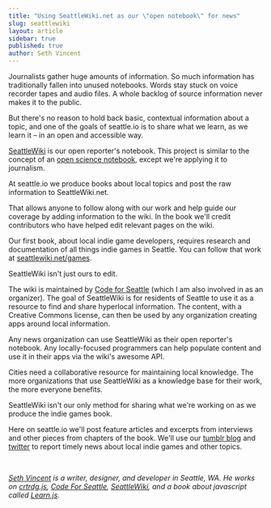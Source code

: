 ```yaml
---
title: "Using SeattleWiki.net as our \"open notebook\" for news"
slug: seattlewiki
layout: article
sidebar: true
published: true
author: Seth Vincent
---
```


Journalists gather huge amounts of information. So much information has traditionally fallen into unused notebooks. Words stay stuck on voice recorder tapes and audio files. A whole backlog of source information never makes it to the public.

But there's no reason to hold back basic, contextual information about a topic, and one of the goals of seattle.io is to share what we learn, as we learn it – in an open and accessible way. 

[SeattleWiki](http://seattlewiki.net) is our open reporter's notebook. This project is similar to the concept of an [open science notebook](http://en.wikipedia.org/wiki/Open_notebook_science), except we're applying it to journalism.

At seattle.io we produce books about local topics and post the raw information to SeattleWiki.net.

That allows anyone to follow along with our work and help guide our coverage by adding information to the wiki. In the book we'll credit contributors who have helped edit relevant pages on the wiki.

Our first book, about local indie game developers, requires research and documentation of all things indie games in Seattle. You can follow that work at [seattlewiki.net/games](http://seattlewiki.net/games). 

SeattleWiki isn't just ours to edit.

The wiki is maintained by [Code for Seattle](http://codeforseattle.org) (which I am also involved in as an organizer). The goal of SeattleWiki is for residents of Seattle to use it as a resource to find and share hyperlocal information. The content, with a Creative Commons license, can then be used by any organization creating apps around local information.

Any news organization can use SeattleWiki as their open reporter's notebook. Any locally-focused programmers can help populate content and use it in their apps via the wiki's awesome API.

Cities need a collaborative resource for maintaining local knowledge. The more organizations that use SeattleWiki as a knowledge base for their work, the more everyone benefits.

SeattleWiki isn't our only method for sharing what we're working on as we produce the indie games book.

Here on seattle.io we'll post feature articles and excerpts from interviews and other pieces from chapters of the book. We'll use our [tumblr blog](http://seattleio.tumblr.com) and [twitter](http://twitter.com/seattleio) to report timely news about local indie games and other topics.

<br>

_[Seth Vincent](http://sethvincent.com) is a writer, designer, and developer in Seattle, WA. He works on [crtrdg.js](http://crtrdg.github.io), [Code For Seattle](http://codeforseattle.org), [SeattleWiki](http://seattlewiki.net), and a book about javascript called [Learn.js](http://learnjs.io)._
